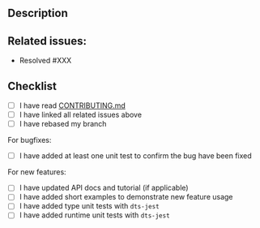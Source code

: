 <!-- Thank you for your contribution! :thumbsup: -->
<!-- Please makes sure that these checkboxes are checked before submitting your PR, thank you! -->

## Description
<!-- Example: Added error property support to `action` API -->

## Related issues:
- Resolved #XXX

## Checklist

* [ ] I have read [CONTRIBUTING.md](../CONTRIBUTING.md)
* [ ] I have linked all related issues above
* [ ] I have rebased my branch

For bugfixes:
* [ ] I have added at least one unit test to confirm the bug have been fixed

For new features:
* [ ] I have updated API docs and tutorial (if applicable)
* [ ] I have added short examples to demonstrate new feature usage
* [ ] I have added type unit tests with `dts-jest`
* [ ] I have added runtime unit tests with `dts-jest`
